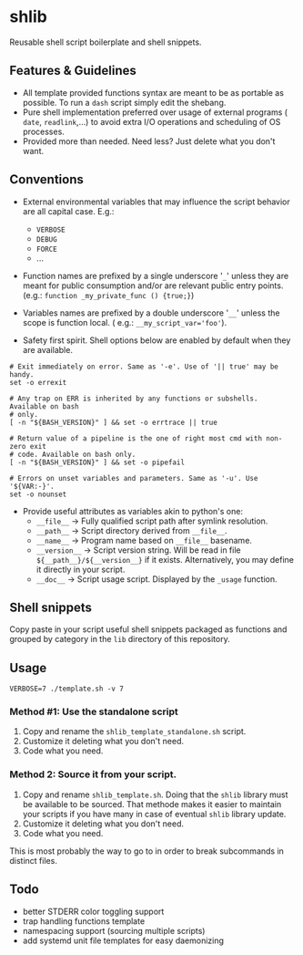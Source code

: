 # shlib

Reusable shell script boilerplate and shell snippets.

## Features & Guidelines

- All template provided functions syntax are meant to be as portable as possible.
  To run a `dash` script simply edit the shebang.
- Pure shell implementation preferred over usage of external programs ( `date`,
    `readlink`,...) to avoid extra I/O operations and scheduling of OS processes.
- Provided more than needed. Need less? Just delete what you don't want.

## Conventions

- External environmental variables that may influence the script behavior are
all capital case. E.g.:
  - `VERBOSE`
  - `DEBUG`
  - `FORCE`
  - ...
- Function names are prefixed by a single underscore '`_`' unless they are meant for public consumption
  and/or are relevant public entry points. (e.g.: `function _my_private_func () {true;}`)
- Variables names are prefixed by a double underscore '`__`'  unless the scope is function
  local. ( e.g.: `__my_script_var='foo'`).

- Safety first spirit. Shell options below are enabled by default when they
  are available.

```
# Exit immediately on error. Same as '-e'. Use of '|| true' may be handy.
set -o errexit

# Any trap on ERR is inherited by any functions or subshells. Available on bash
# only.
[ -n "${BASH_VERSION}" ] && set -o errtrace || true

# Return value of a pipeline is the one of right most cmd with non-zero exit
# code. Available on bash only.
[ -n "${BASH_VERSION}" ] && set -o pipefail

# Errors on unset variables and parameters. Same as '-u'. Use '${VAR:-}'.
set -o nounset
```

- Provide useful attributes as variables akin to python's one:
  - `__file__` -> Fully qualified script path after symlink resolution.
  - `__path__` -> Script directory derived from `__file__`.
  - `__name__` -> Program name based on `__file__` basename.
  - `__version__` -> Script version string. Will be read in file
  `${__path__}/${__version__}` if it exists. Alternatively, you may define it
  directly in your script.
  - `__doc__` -> Script usage script. Displayed by the `_usage` function.

## Shell snippets

Copy paste in your script useful shell snippets packaged as functions and
grouped by category in the `lib` directory of this repository.

## Usage

```
VERBOSE=7 ./template.sh -v 7
```

### Method #1: Use the standalone script

1. Copy and rename the `shlib_template_standalone.sh` script.
2. Customize it deleting what you don't need.
3. Code what you need.

### Method 2: Source it from your script.

1. Copy and rename `shlib_template.sh`. Doing that the `shlib` library must be
   available to be sourced. That methode makes it easier to maintain
   your scripts if you have many in case of eventual `shlib` library update.
2. Customize it deleting what you don't need.
3. Code what you need.

This is most probably the way to go to in order to break subcommands in
distinct files.

## Todo

- better STDERR color toggling support
- trap handling functions template
- namespacing support (sourcing multiple scripts)
- add systemd unit file templates for easy daemonizing
